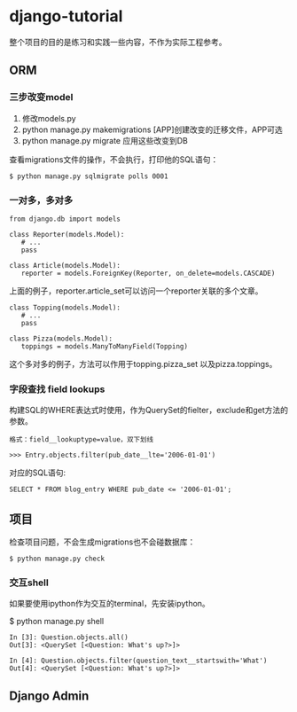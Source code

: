 # django-tutorial

整个项目的目的是练习和实践一些内容，不作为实际工程参考。

## ORM

### 三步改变model
1. 修改models.py
2. python manage.py makemigrations [APP]创建改变的迁移文件，APP可选
3. python manage.py migrate 应用这些改变到DB

查看migrations文件的操作，不会执行，打印他的SQL语句：

    $ python manage.py sqlmigrate polls 0001

### 一对多，多对多

 ```
 from django.db import models

class Reporter(models.Model):
    # ...
    pass

class Article(models.Model):
    reporter = models.ForeignKey(Reporter, on_delete=models.CASCADE)
 ```
 上面的例子，reporter.article_set可以访问一个reporter关联的多个文章。

 ```
 class Topping(models.Model):
    # ...
    pass

class Pizza(models.Model):
    toppings = models.ManyToManyField(Topping)
 ```
这个多对多的例子，方法可以作用于topping.pizza_set 以及pizza.toppings。

### 字段查找 field lookups
构建SQL的WHERE表达式时使用，作为QuerySet的fielter，exclude和get方法的参数。

    格式：field__lookuptype=value，双下划线

    >>> Entry.objects.filter(pub_date__lte='2006-01-01')

对应的SQL语句:

    SELECT * FROM blog_entry WHERE pub_date <= '2006-01-01';


## 项目
检查项目问题，不会生成migrations也不会碰数据库：

    $ python manage.py check

### 交互shell
如果要使用ipython作为交互的terminal，先安装ipython。

$ python manage.py shell

```
In [3]: Question.objects.all()
Out[3]: <QuerySet [<Question: What's up?>]>

In [4]: Question.objects.filter(question_text__startswith='What')
Out[4]: <QuerySet [<Question: What's up?>]>
```

## Django Admin

